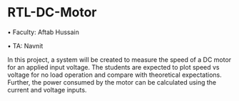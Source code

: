 # RTL-DC-Motor

• Faculty: Aftab Hussain

• TA: Navnit

In this project, a system will be created to measure the speed of a DC motor for an applied input voltage. The students are expected to plot speed vs voltage for no load operation and compare with theoretical expectations. Further, the power consumed by the motor can be calculated using the current and voltage inputs.
